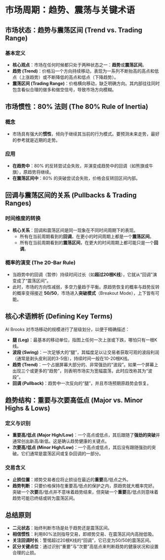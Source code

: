 # 市场周期：趋势、震荡与关键术语 

## 市场状态：趋势与震荡区间 (Trend vs. Trading Range)

### 基本定义
-   **核心观点**：市场在任何时候都只处于两种状态之一：**趋势**或**震荡区间**。
-   **趋势 (Trend)**：价格沿一个方向持续移动，表现为一系列不断抬高的高点和低点（上涨趋势）或不断降低的高点和低点（下降趋势）。
-   **震荡区间 (Trading Range)**：价格横向移动，缺乏明确方向。其内部往往同时包含看似合理的做多和做空信号，导致市场方向模糊。

## 市场惯性：80% 法则 (The 80% Rule of Inertia)

### 概念
-   市场具有强大的**惯性**，倾向于继续其当前的行为模式。要预测未来走势，最好的参考就是近期的走势。

### 应用
-   **在趋势中**：80% 的反转尝试会失败，并演变成趋势中的回调（如熊旗或牛旗），原趋势将继续。
-   **在震荡区间中**：80% 的突破尝试会失败，价格会反转回区间内部。

## 回调与震荡区间的关系 (Pullbacks & Trading Ranges)

### 时间维度的转换
-   **核心关系**：回调和震荡区间是同一现象在不同时间周期下的表现。
    -   所有在当前周期看到的**回调**，在更小的时间周期上都是一个**震荡区间**。
    -   所有在当前周期看到的**震荡区间**，在更大的时间周期上都可能只是一个**回调**。

### 概率的演变 (The 20-Bar Rule)
-   当趋势中的回调（暂停）持续时间过长（如**超过20根K线**），它就从“回调”演变成了“震荡区间”。
-   此时，市场的方向性减弱，多空力量趋于平衡。原趋势恢复的概率与趋势反转的概率变得接近 **50/50**，市场进入**突破模式**（Breakout Mode），上下皆有可能。

## 核心术语辨析 (Defining Key Terms)

Al Brooks 对市场移动的规模进行了层级划分，以便于精确描述：

-   **腿 (Leg)**：最基本的移动单位，指图上任何一次上涨或下跌，哪怕只有一根K线。
-   **波段 (Swing)**：一次足够大的“腿”，其幅度足以让交易者获取可观的波段利润（通常是剥头皮利润的3-5倍），持续时间一般在10-20根K线。
-   **趋势 (Trend)**：一个占据屏幕大部分的、非常强劲的“波段”。如果一个屏幕上出现三个或更多的“趋势”，则表明市场实为宽幅震荡，此时应改称其为“波段”。
-   **回调 (Pullback)**：趋势中一次反向的“腿”，并且市场预期原趋势会恢复。

## 趋势结构：重要与次要高低点 (Major vs. Minor Highs & Lows)

### 定义与识别
-   **重要高/低点 (Major High/Low)**：一个高点或低点，其后跟随了**强劲的突破**并通常创出新高/新低。这是确认趋势健康的关键点。
-   **次要高/低点 (Minor High/Low)**：一个高点或低点，其后没有跟随强劲的突破。它们通常是震荡区间或复杂回调的一部分。

### 交易含义
-   **止损位置**：顺势交易者应将止损设在最近的**重要**高/低点之外。
-   **趋势判断**：只要价格保持在重要高/低点的保护之内，原趋势就大概率完好。突破一个**次要**高/低点并不意味着趋势结束，但突破一个**重要**高/低点则意味着趋势可能已终结或转为震荡区间。

## 总结原则
-   **二元状态**：始终判断市场是处于趋势还是震荡区间。
-   **相信惯性**：利用80%法则指导交易，即顺势交易、在震荡区间内高抛低吸。
-   **关注回调时长**：警惕超过20根K线的“回调”，它已变为50/50的震荡区间。
-   **区分关键点位**：通过识别“重要”与“次要”高低点来判断趋势的健康状况和设置合理的止损。